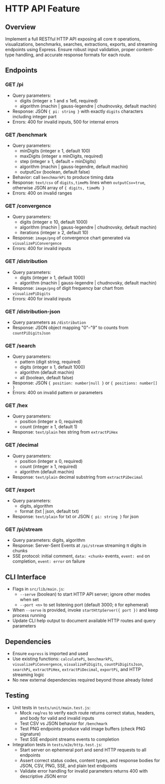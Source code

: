 # HTTP API Feature

## Overview

Implement a full RESTful HTTP API exposing all core π operations, visualizations, benchmarks, searches, extractions, exports, and streaming endpoints using Express. Ensure robust input validation, proper content-type handling, and accurate response formats for each route.

## Endpoints

### GET /pi
- Query parameters:
  - digits (integer ≥ 1 and ≤ 1e6, required)
  - algorithm (machin | gauss-legendre | chudnovsky, default machin)
- Response: JSON `{ pi: string }` with exactly `digits` characters including integer part
- Errors: 400 for invalid inputs, 500 for internal errors

### GET /benchmark
- Query parameters:
  - minDigits (integer ≥ 1, default 100)
  - maxDigits (integer ≥ minDigits, required)
  - step (integer ≥ 1, default = minDigits)
  - algorithm (machin | gauss-legendre, default machin)
  - outputCsv (boolean, default false)
- Behavior: call `benchmarkPi` to produce timing data
- Response: `text/csv` of `digits,timeMs` lines when `outputCsv=true`, otherwise JSON array of `{ digits, timeMs }`
- Errors: 400 on invalid ranges

### GET /convergence
- Query parameters:
  - digits (integer ≥ 10, default 1000)
  - algorithm (machin | gauss-legendre | chudnovsky, default machin)
  - iterations (integer ≥ 2, default 10)
- Response: `image/png` of convergence chart generated via `visualizePiConvergence`
- Errors: 400 for invalid inputs

### GET /distribution
- Query parameters:
  - digits (integer ≥ 1, default 1000)
  - algorithm (machin | gauss-legendre | chudnovsky, default machin)
- Response: `image/png` of digit frequency bar chart from `visualizePiDigits`
- Errors: 400 for invalid inputs

### GET /distribution-json
- Query parameters as `/distribution`
- Response: JSON object mapping "0"–"9" to counts from `countPiDigitsJson`

### GET /search
- Query parameters:
  - pattern (digit string, required)
  - digits (integer ≥ 1, default 1000)
  - algorithm (default machin)
  - all (boolean, default false)
- Response: JSON `{ position: number|null }` or `{ positions: number[] }`
- Errors: 400 on invalid pattern or parameters

### GET /hex
- Query parameters:
  - position (integer ≥ 0, required)
  - count (integer ≥ 1, default 1)
- Response: `text/plain` hex string from `extractPiHex`

### GET /decimal
- Query parameters:
  - position (integer ≥ 0, required)
  - count (integer ≥ 1, required)
  - algorithm (default machin)
- Response: `text/plain` decimal substring from `extractPiDecimal`

### GET /export
- Query parameters:
  - digits, algorithm
  - format (txt | json, default txt)
- Response: `text/plain` for txt or JSON `{ pi: string }` for json

### GET /pi/stream
- Query parameters: digits, algorithm
- Response: Server-Sent Events at `/pi/stream` streaming π digits in chunks
- SSE protocol: initial comment, `data: <chunk>` events, `event: end` on completion, `event: error` on failure

## CLI Interface

- Flags in `src/lib/main.js`:
  - `--serve` (boolean) to start HTTP API server; ignore other modes when set
  - `--port <n>` to set listening port (default 3000; `0` for ephemeral)
- When `--serve` is provided, invoke `startHttpServer({ port })` and keep process running
- Update CLI help output to document available HTTP routes and query parameters

## Dependencies

- Ensure `express` is imported and used
- Use existing functions: `calculatePi`, `benchmarkPi`, `visualizePiConvergence`, `visualizePiDigits`, `countPiDigitsJson`, `searchPi`, `extractPiHex`, `extractPiDecimal`, `exportPi`, and HTTP streaming logic
- No new external dependencies required beyond those already listed

## Testing

- Unit tests in `tests/unit/main.test.js`:
  - Mock `req`/`res` to verify each route returns correct status, headers, and body for valid and invalid inputs
  - Test CSV vs JSON behavior for `/benchmark`
  - Test PNG endpoints produce valid image buffers (check PNG signature)
  - Test SSE endpoint streams events to completion
- Integration tests in `tests/e2e/http.test.js`:
  - Start server on ephemeral port and send HTTP requests to all endpoints
  - Assert correct status codes, content types, and response bodies for JSON, CSV, PNG, SSE, and plain text endpoints
  - Validate error handling for invalid parameters returns 400 with descriptive JSON error
